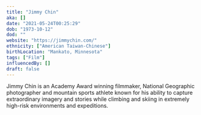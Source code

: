 ```yaml
---
title: "Jimmy Chin"
aka: []
date: "2021-05-24T00:25:29"
dob: "1973-10-12"
dod: ""
website: "https://jimmychin.com/"
ethnicity: ["American Taiwan-Chinese"]
birthLocation: "Mankato, Minnesota"
tags: ["Film"]
influencedBy: []
draft: false
---
```


Jimmy Chin is an Academy Award winning filmmaker, National Geographic photographer and mountain sports athlete known for his ability to capture extraordinary imagery and stories while climbing and skiing in extremely high-risk environments and expeditions.
